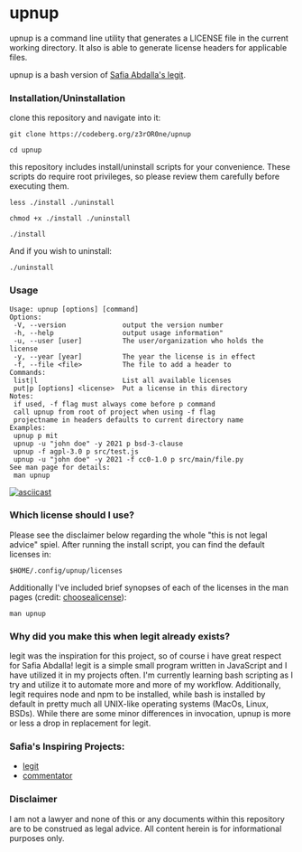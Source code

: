 # upnup
upnup is a command line utility that generates a LICENSE file in the current
working directory. It also is able to generate license headers for applicable
files.

upnup is a bash version of [Safia Abdalla's legit](https://github.com/captainsafia/legit).

### Installation/Uninstallation

clone this repository and navigate into it:

`git clone https://codeberg.org/z3rOR0ne/upnup`

`cd upnup`

this repository includes install/uninstall scripts for your convenience. These
scripts do require root privileges, so please review them carefully before
executing them.

`less ./install ./uninstall`

`chmod +x ./install ./uninstall`

`./install`

And if you wish to uninstall:

`./uninstall`

### Usage
```
Usage: upnup [options] [command]
Options:
 -V, --version              output the version number
 -h, --help                 output usage information"
 -u, --user [user]          The user/organization who holds the license
 -y, --year [year]          The year the license is in effect
 -f, --file <file>          The file to add a header to
Commands:
 list|l                     List all available licenses
 put|p [options] <license>  Put a license in this directory
Notes:
 if used, -f flag must always come before p command
 call upnup from root of project when using -f flag
 projectname in headers defaults to current directory name
Examples:
 upnup p mit
 upnup -u "john doe" -y 2021 p bsd-3-clause
 upnup -f agpl-3.0 p src/test.js
 upnup -u "john doe" -y 2021 -f cc0-1.0 p src/main/file.py
See man page for details:
 man upnup
```
[![asciicast](https://asciinema.org/a/b4OuDj0sI8ivAnf16ZneQ7mqf.svg)](https://asciinema.org/a/b4OuDj0sI8ivAnf16ZneQ7mqf)

### Which license should I use?

Please see the disclaimer below regarding the whole "this is not legal advice"
spiel. After running the install script, you can find the default licenses in:

`$HOME/.config/upnup/licenses`

Additionally I've included brief synopses of each of the licenses in the man
pages (credit: [choosealicense](https://choosealicense.com)):

`man upnup`

### Why did you make this when legit already exists?

legit was the inspiration for this project, so of course i have great respect for Safia Abdalla!
legit is a simple small program written in JavaScript and I have utilized it in my projects often.
 I'm currently learning bash scripting as I try and utilize it to automate more and more of my workflow. Additionally, legit requires node and npm to be installed, while bash is installed by default in pretty much all UNIX-like operating systems (MacOs, Linux, BSDs). While there are some minor differences in invocation, upnup is more or less a drop in replacement for legit.

### Safia's Inspiring Projects:

- [legit](https://github.com/captainsafia/legit)
- [commentator](https://github.com/captainsafia/commentator)

### Disclaimer

I am not a lawyer and none of this or any documents within this
repository are to be construed as legal advice. All content herein is for
informational purposes only.
